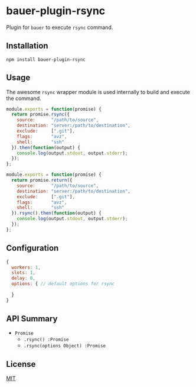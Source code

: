 # bauer-plugin-rsync

Plugin for `bauer` to execute `rsync` command.

## Installation

```
npm install bauer-plugin-rsync
```

## Usage

The awesome `rsync` wrapper module is used internally to build and execute the command. 

```js
module.exports = function(promise) {
  return promise.rsync({
    source:      "/path/to/source",
    destination: "server:/path/to/destination",
    exclude:     [".git"],
    flags:       "avz",
    shell:       "ssh"
  }).then(function(output) {
    console.log(output.stdout, output.stderr);
  });
};
```

```js
module.exports = function(promise) {
  return promise.return({
    source:      "/path/to/source",
    destination: "server:/path/to/destination",
    exclude:     [".git"],
    flags:       "avz",
    shell:       "ssh"
  }).rsync().then(function(output) {
    console.log(output.stdout, output.stderr);
  });
};
```

## Configuration

```js
{
  workers: 1,
  slots: 1,
  delay: 0,
  options: { // default options for rsync
    
  }
}
```

## API Summary

  * `Promise`
    * `.rsync() :Promise`
    * `.rsync(options Object) :Promise`

## License

[MIT](./LICENSE)
